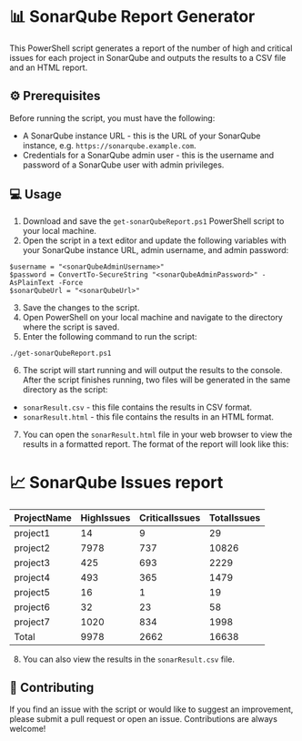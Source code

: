 
# :bar_chart: SonarQube Report Generator

This PowerShell script generates a report of the number of high and critical issues for each project in SonarQube and outputs the results to a CSV file and an HTML report.

## :gear: Prerequisites

Before running the script, you must have the following:

- A SonarQube instance URL - this is the URL of your SonarQube instance, e.g. `https://sonarqube.example.com`.
- Credentials for a SonarQube admin user - this is the username and password of a SonarQube user with admin privileges.

## :computer: Usage

1. Download and save the `get-sonarQubeReport.ps1` PowerShell script to your local machine.
2. Open the script in a text editor and update the following variables with your SonarQube instance URL, admin username, and admin password:

```
$username = "<sonarQubeAdminUsername>"
$password = ConvertTo-SecureString "<sonarQubeAdminPassword>" -AsPlainText -Force
$sonarQubeUrl = "<sonarQubeUrl>"
```

3. Save the changes to the script.
4. Open PowerShell on your local machine and navigate to the directory where the script is saved.
5. Enter the following command to run the script:

```
./get-sonarQubeReport.ps1
```

6. The script will start running and will output the results to the console. After the script finishes running, two files will be generated in the same directory as the script:

- `sonarResult.csv` - this file contains the results in CSV format.
- `sonarResult.html` - this file contains the results in an HTML format.

7. You can open the `sonarResult.html` file in your web browser to view the results in a formatted report. The format of the report will look like this:

# :chart_with_upwards_trend: SonarQube Issues report

| ProjectName | HighIssues | CriticalIssues | TotalIssues |
|-------------|-----------|----------------|-------------|
| project1 | 14 | 9 | 29 |
| project2 | 7978 | 737 | 10826 |
| project3 | 425 | 693 | 2229 |
| project4 | 493 | 365 | 1479 |
| project5 | 16 | 1 | 19 |
| project6 | 32 | 23 | 58 |
| project7 | 1020 | 834 | 1998 |
| Total | 9978 | 2662 | 16638 |

8. You can also view the results in the `sonarResult.csv` file.

## :handshake: Contributing

If you find an issue with the script or would like to suggest an improvement, please submit a pull request or open an issue. Contributions are always welcome!
